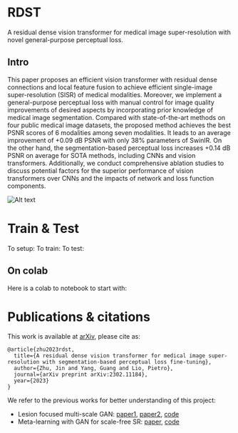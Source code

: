 # RDST
A residual dense vision transformer for medical image super-resolution with novel general-purpose perceptual loss.
## Intro
This paper proposes an efficient vision transformer with residual dense connections and local feature fusion to achieve efficient single-image super-resolution (SISR) of medical modalities. Moreover, we implement a general-purpose perceptual loss with manual control for image quality improvements of desired aspects by incorporating prior knowledge of medical image segmentation. Compared with state-of-the-art methods on four public medical image datasets, the proposed method achieves the best PSNR scores of 6 modalities among seven modalities. It leads to an average improvement of +0.09 dB PSNR with only 38\% parameters of SwinIR. On the other hand, the segmentation-based perceptual loss increases +0.14 dB PSNR on average for SOTA methods, including CNNs and vision transformers. Additionally, we conduct comprehensive ablation studies to discuss potential factors for the superior performance of vision transformers over CNNs and the impacts of network and loss function components.

![Alt text](./figures/RDST_MIA_RDST.png)

# Train & Test
To setup:
To train:
To test:

## On colab
Here is a colab to notebook to start with:

# Publications & citations
This work is available at [arXiv](https://arxiv.org/abs/2302.11184), please cite as:
```
@article{zhu2023rdst,
  title={A residual dense vision transformer for medical image super-resolution with segmentation-based perceptual loss fine-tuning},
  author={Zhu, Jin and Yang, Guang and Lio, Pietro},
  journal={arXiv preprint arXiv:2302.11184},
  year={2023}
}
```
We refer to the previous works for better understanding of this project:
- Lesion focused multi-scale GAN: [paper1](https://arxiv.org/abs/1810.06693), [paper2](https://arxiv.org/abs/1901.03419), [code](https://github.com/GinZhu/msgan)
- Meta-learning with GAN for scale-free SR: [paper](https://arxiv.org/abs/2105.10738), [code](https://github.com/GinZhu/MIASSR)